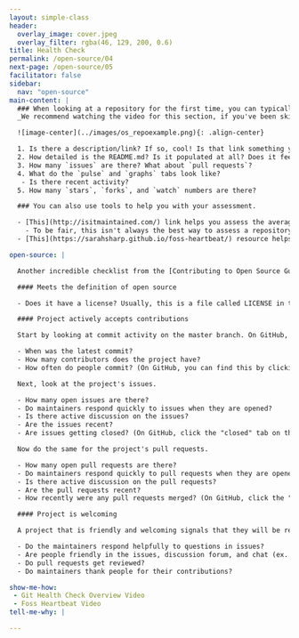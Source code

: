 ```yaml
---
layout: simple-class
header:
  overlay_image: cover.jpeg
  overlay_filter: rgba(46, 129, 200, 0.6)
title: Health Check
permalink: /open-source/04
next-page: /open-source/05
facilitator: false
sidebar:
  nav: "open-source"
main-content: |
  ### When looking at a repository for the first time, you can typically follow this pattern of assessment.
  _We recommend watching the video for this section, if you've been skipping them so far._

  ![image-center](../images/os_repoexample.png){: .align-center}

  1. Is there a description/link? If so, cool! Is that link something you want to contribute to?
  2. How detailed is the README.md? Is it populated at all? Does it feel welcoming and easy to understand?
  3. How many `issues` are there? What about `pull requests`?
  4. What do the `pulse` and `graphs` tabs look like?
   - Is there recent activity?
  5. How many `stars`, `forks`, and `watch` numbers are there?

  ### You can also use tools to help you with your assessment.

  - [This](http://isitmaintained.com/) link helps you assess the average time it takes to close an issue, and how many issues in total are open.
    - To be fair, this isn't always the best way to assess a repository. Sometimes issues stay open for a long time to indicate that there aren't enough contributors.
  - [This](https://sarahsharp.github.io/foss-heartbeat/) resource helps you assess community involvement within a repository.

open-source: |

  Another incredible checklist from the [Contributing to Open Source Guide](http://opensource.guide/how-to-contribute-to-open-source/#a-checklist-before-you-contribute):

  #### Meets the definition of open source

  - Does it have a license? Usually, this is a file called LICENSE in the root of the repository.

  #### Project actively accepts contributions

  Start by looking at commit activity on the master branch. On GitHub, you can see this information on a repository's homepage.

  - When was the latest commit?
  - How many contributors does the project have?
  - How often do people commit? (On GitHub, you can find this by clicking "Commits" in the top bar.)

  Next, look at the project's issues.

  - How many open issues are there?
  - Do maintainers respond quickly to issues when they are opened?
  - Is there active discussion on the issues?
  - Are the issues recent?
  - Are issues getting closed? (On GitHub, click the "closed" tab on the Issues page to see closed issues.)

  Now do the same for the project's pull requests.

  - How many open pull requests are there?
  - Do maintainers respond quickly to pull requests when they are opened?
  - Is there active discussion on the pull requests?
  - Are the pull requests recent?
  - How recently were any pull requests merged? (On GitHub, click the "closed" tab on the Pull Requests page to see closed PRs.)

  #### Project is welcoming

  A project that is friendly and welcoming signals that they will be receptive to new contributors.

  - Do the maintainers respond helpfully to questions in issues?
  - Are people friendly in the issues, discussion forum, and chat (ex. IRC or Slack)?
  - Do pull requests get reviewed?
  - Do maintainers thank people for their contributions?

show-me-how:
 - Git Health Check Overview Video
 - Foss Heartbeat Video
tell-me-why: |

---
```

